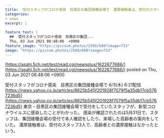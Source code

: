 ```yaml
---
title:  受付スタッフがコロナ感染　目黒区の集団接種会場で　濃厚接触者は、受付のスタッフ3人  
categories:
- news
excerpt: |
  
feature_text: |
  ##  受付スタッフがコロナ感染　目黒区の集団...
  Thu, 03 Jun 2021 08:48:06  +0900
feature_image: "https://picsum.photos/2560/600?image=733"
image: "https://picsum.photos/2560/600?image=733"
---
```


[https://asahi.5ch.net/test/read.cgi/newsplus/1622677686/](https://asahi.5ch.net/test/read.cgi/newsplus/1622677686/)
posted on Thu, 03 Jun 2021 08:48:06  +0900

<!--more-->

受付スタッフがコロナ感染　目黒区の集団接種会場で 6/3(木) 6:21配信 [https://news.yahoo.co.jp/articles/8625b545f201928f7079f5a35db17cb5767236d5](https://news.yahoo.co.jp/articles/8625b545f201928f7079f5a35db17cb5767236d5) 東京・目黒区の集団接種会場で受付をしていたスタッフが、新型コロナウイルスに感染したことがわかった。 感染が確認されたのは5月31日で、スタッフは、集団接種会場の受付で本人確認をしたり、来場した高齢者の案内をしていた。 濃厚接触者は、受付のスタッフ3人で、高齢者との濃厚接触はなかったという。

